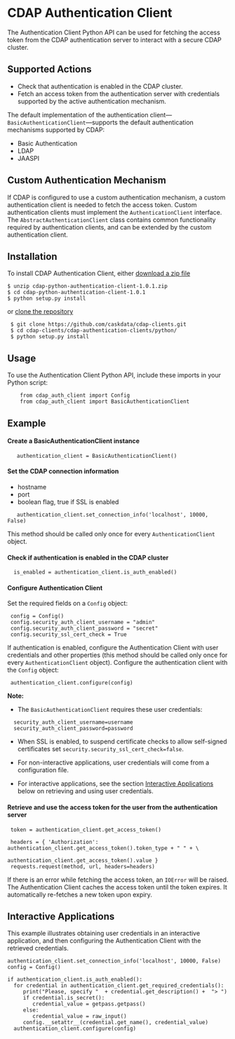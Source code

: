 # CDAP Authentication Client

The Authentication Client Python API can be used for fetching the access token from the CDAP authentication server to
interact with a secure CDAP cluster.

## Supported Actions

- Check that authentication is enabled in the CDAP cluster.
- Fetch an access token from the authentication server with credentials supported by the active authentication
  mechanism.
 
The default implementation of the authentication client—`BasicAuthenticationClient`—supports the default
authentication mechanisms supported by CDAP:
- Basic Authentication
- LDAP
- JAASPI

## Custom Authentication Mechanism

If CDAP is configured to use a custom authentication mechanism, a custom authentication client is needed
to fetch the access token. Custom authentication clients must implement the ```AuthenticationClient```
interface. The ```AbstractAuthenticationClient``` class contains common functionality required by 
authentication clients, and can be extended by the custom authentication client.
 
## Installation
 To install CDAP Authentication Client, either [download a zip file](https://repository.cask.co/downloads/co/cask/cdap/cdap-python-authentication-client/1.0.1/cdap-python-authentication-client-1.0.1.zip)
 ```
 $ unzip cdap-python-authentication-client-1.0.1.zip
 $ cd cdap-python-authentication-client-1.0.1
 $ python setup.py install
 ```
 
 or [clone the repository](https://github.com/caskdata/cdap-clients)
```
 $ git clone https://github.com/caskdata/cdap-clients.git
 $ cd cdap-clients/cdap-authentication-clients/python/
 $ python setup.py install
```

## Usage

 To use the Authentication Client Python API, include these imports in your Python script:

```
    from cdap_auth_client import Config
    from cdap_auth_client import BasicAuthenticationClient
```

## Example
   
#### Create a BasicAuthenticationClient instance
 
```
   authentication_client = BasicAuthenticationClient()
```
      
#### Set the CDAP connection information
 - hostname
 - port
 - boolean flag, true if SSL is enabled
 
```
   authentication_client.set_connection_info('localhost', 10000, False)
```
  
This method should be called only once for every ```AuthenticationClient``` object.

  
#### Check if authentication is enabled in the CDAP cluster
 
```
  is_enabled = authentication_client.is_auth_enabled()
``` 

#### Configure Authentication Client

 Set the required fields on a ```Config``` object:
```
 config = Config()
 config.security_auth_client_username = "admin"
 config.security_auth_client_password = "secret"
 config.security_ssl_cert_check = True
```
 
 If authentication is enabled, configure the Authentication Client with user credentials and other properties (this
method should be called only once for every ```AuthenticationClient``` object).
 Configure the authentication client with the ```Config``` object:
```
 authentication_client.configure(config)
```

**Note:**

 - The ```BasicAuthenticationClient``` requires these user credentials:

```
  security_auth_client_username=username
  security_auth_client_password=password
```

- When SSL is enabled, to suspend certificate checks to allow self-signed certificates set
 `security.security_ssl_cert_check=false`.

- For non-interactive applications, user credentials will come from a configuration file.
- For interactive applications, see the section [Interactive Applications](#interactive-applications) below on
 retrieving and using user credentials.


#### Retrieve and use the access token for the user from the authentication server
```
 token = authentication_client.get_access_token()
 
 headers = { 'Authorization': authentication_client.get_access_token().token_type + " " + \
                              authentication_client.get_access_token().value }
 requests.request(method, url, headers=headers)
```
 If there is an error while fetching the access token, an ```IOError``` will be raised. The Authentication Client
 caches the access token until the token expires. It automatically re-fetches a new token upon expiry.


## Interactive Applications

This example illustrates obtaining user credentials in an interactive application, and then configuring the
Authentication Client with the retrieved credentials.

```
authentication_client.set_connection_info('localhost', 10000, False)
config = Config()

if authentication_client.is_auth_enabled():
  for credential in authentication_client.get_required_credentials():
     print("Please, specify "  + credential.get_description() +  "> ")
     if credential.is_secret():
        credential_value = getpass.getpass()
     else:
        credential_value = raw_input()
     config.__setattr__(credential.get_name(), credential_value)
  authentication_client.configure(config)
```
